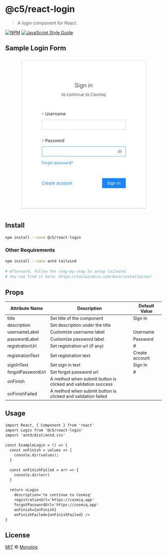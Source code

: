 # @c5/react-login

> A login component for React.

[![NPM](https://img.shields.io/npm/v/@c5/react-login.svg)](https://www.npmjs.com/package/@c5/react-login) [![JavaScript Style Guide](https://img.shields.io/badge/code_style-standard-brightgreen.svg)](https://standardjs.com)

## Sample Login Form

<p align="center">
  <img src="https://github.com/monologid/c5/raw/master/packages/c5-react-login/example/sample-login.png" />
</p>

## Install

```bash
npm install --save @c5/react-login
```

### Other Requirements

```bash
npm install --save antd tailwind

# Afterward, follow the step-by-step to setup tailwind.
# You can find it here: https://tailwindcss.com/docs/installation/
```

## Props

| Attribute Name | Description | Default Value |
|----------------|-------------|---------------|
| title | Set title of the component | Sign In |
| description | Set description under the title | |
| usernameLabel | Customize username label | Username |
| passwordLabel | Customize password label | Password |
| registrationUrl | Set registration url (if any) | # |
| registrationText | Set registration text | Create account |
| signInText | Set sign in text | Sign In |
| forgotPasswordUrl | Set forgot password url | # |
| onFinish | A method when submit button is clicked and validation success | |
| onFinishFailed | A method when submit button is clicked and validation failed | |

## Usage

```tsx
import React, { Component } from 'react'
import Login from '@c5/react-login'
import 'antd/dist/antd.css'

const ExampleLogin = () => {
  const onFinish = values => {
    console.dir(values);
  }

  const onFinishFailed = err => {
    console.dir(err)
  }

  return <Login
    description='to continue to Cosmiq'
    registrationUrl='https://cosmiq.app'
    forgotPasswordUrl='https://cosmiq.app'
    onFinish={onFinish}
    onFinishFailed={onFinishFailed} />
}
```

## License

[MIT](https://github.com/monologid/c5/blob/master/LICENSE) © [Monolog](https://github.com/monolog)
